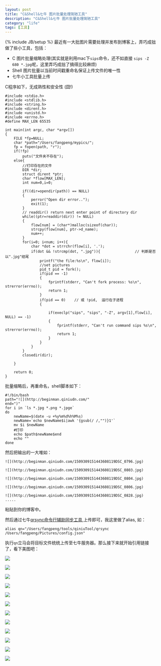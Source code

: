 ```yaml
---
layout: post
title: "C&Shell&七牛 图片批量处理简陋工具"
description: "C&Shell&七牛 图片批量处理简陋工具"
category: "life"
tags: [工具]
---
```

{% include JB/setup %}
最近有一大批图片需要处理并发布到博客上，弄巧成拙做了些小工具，包括：

- C 图片批量缩略处理(其实就是利用mac下`sips`命令，还不如直接 `sips -Z 680 *.jpg`呢，这里弄巧成拙了搞得比较麻烦)
- Shell 图片批量以当前时间戳重命名保证上传文件的唯一性
- 七牛小工具批量上传

C程序如下，无成熟性和安全性 (囧!)


	#include <stdio.h>
	#include <stdlib.h>
	#include <string.h>  
	#include <dirent.h> 
	#include <unistd.h>
	#include <errno.h>
	#define MAX_LEN 65535

	int main(int argc, char *argv[])
	{
		FILE *fp=NULL;
		char *path="/Users/fangpeng/mypics/";
		fp = fopen(path, "r");
		if(!fp)
			puts("文件夹不存在");
		else{
			//打印存在的文件
			DIR *dir;
			struct dirent *ptr;
			char *flow[MAX_LEN];
			int num=0,i=0;

			if((dir=opendir(path)) == NULL)
			{
				perror("Open dir error..");
				exit(1);
			}
		    // readdir() return next enter point of directory dir
			while((ptr=readdir(dir)) != NULL)
			{
				flow[num] = (char*)malloc(sizeof(char));
				strcpy(flow[num], ptr->d_name);
				num++;
			}
			for(i=0; i<num; i++){
				char *dot = strrchr(flow[i], '.');
				if(dot && !strcmp(dot, ".jpg")){				// 判断是否以".jpg"结尾
					printf("the file:%s\n", flow[i]);
					//set pictures
					pid_t pid = fork();
					if(pid == -1)
					{
						fprintf(stderr, "Can't fork process: %s\n", strerror(errno));
						return 1;
					}
					if(pid == 0)	// 或 !pid,  运行在子进程
					{
						
						if(execlp("sips", "sips", "-Z", argv[1],flow[i], NULL) == -1)
						{
							fprintf(stderr, "Can't run command sips %s\n", strerror(errno));
							return 1;
						}
					}
				}
			}
			closedir(dir);
			
		}
		
		return 0;
	}

批量缩略后，再重命名，shell脚本如下：

	#!/bin/bash
	path="![](http://beginman.qiniudn.com/"
	end=")"
	for i in `ls *.jpg *.png *.jpge`
	do
		newName=$(date -u +%y%m%d%h%M%s)
		newName=`echo $newName$i|awk '{gsub(/ /,"")}1'`
		mv $i $newName
		#打印
		echo $path$newName$end
		echo ""
	done

然后把输出的一大堆如：

	![](http://beginman.qiniudn.com/1509309151443608119DSC_0796.jpg)

	![](http://beginman.qiniudn.com/1509309151443608119DSC_0803.jpg)

	![](http://beginman.qiniudn.com/1509309151443608119DSC_0804.jpg)

	![](http://beginman.qiniudn.com/1509309151443608119DSC_0806.jpg)

	![](http://beginman.qiniudn.com/1509309151443608119DSC_0828.jpg)
	.....

粘贴到你的博客中。

然后通过七牛[qrsync命令行辅助同步工具](http://developer.qiniu.com/docs/v6/tools/qrsync.html),上传即可，我这里做了alias, 如：

	alias qn="/Users/fangpeng/tools/qiniuTool/qrsync /Users/fangpeng/Pictures/config.json" 

执行`qn`立马会将目标文件统统上传至七牛服务器。那么接下来就开始引用链接了，看下美图吧：


![](http://beginman.qiniudn.com/1509309151443608156DSC_0211.jpg)

![](http://beginman.qiniudn.com/1509309151443608156DSC_0229.jpg)

![](http://beginman.qiniudn.com/1509309151443608156DSC_0244.jpg)

![](http://beginman.qiniudn.com/1509309151443608156DSC_0404.jpg)

![](http://beginman.qiniudn.com/1509309151443608156DSC_0422.jpg)

![](http://beginman.qiniudn.com/1509309151443608156DSC_0506.jpg)

![](http://beginman.qiniudn.com/1509309151443608156DSC_0536.jpg)

![](http://beginman.qiniudn.com/1509309151443608156DSC_0551.jpg)

![](http://beginman.qiniudn.com/1509309151443608156DSC_0674.jpg)

![](http://beginman.qiniudn.com/1509309151443608156DSC_0688.jpg)

![](http://beginman.qiniudn.com/1509309151443608156DSC_0804.jpg)

![](http://beginman.qiniudn.com/1509309151443608156DSC_0828.jpg)

